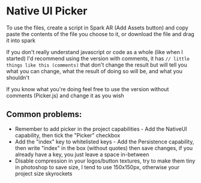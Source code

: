 # Native UI Picker
To use the files, create a script in Spark AR (Add Assets button) and copy paste the contents of the file you choose to it, or download the file and drag it into spark

If you don't really understand javascript or code as a whole (like when I started) I'd recommend using the version with comments, it has `// little things like this (comments)` that don't change the result but will tell you what you can change, what the result of doing so will be, and what you shouldn't

If you know what you're doing feel free to use the version without comments (Picker.js) and change it as you wish

## Common problems:
* Remember to add picker in the project capabilities - Add the NativeUI capability, then tick the "Picker" checkbox
* Add the "index" key to whitelisted keys - Add the Persistence capability, then write "index" in the box (without quotes) then save changes, if you already have a key, you just leave a space in-between
* Disable compression in your logos/button textures, try to make them tiny in photoshop to save size, I tend to use 150x150px, otherwise your project size skyrockets
